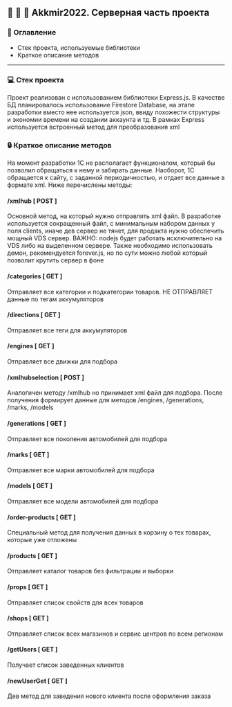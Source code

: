 ## :battery: :battery: :battery: Akkmir2022. Серверная часть проекта
### :file_folder: Оглавление
* Стек проекта, используемые библиотеки
* Краткое описание методов
---
### :computer: Стек проекта
Проект реализован с использованием библиотеки Express.js. В качестве БД планировалось использование Firestore Database, на этапе разработки вместо нее используется json, ввиду похожести структуры и экономии времени на создании аккаунта и тд. В рамках Express используется встроенный метод для преобразования xml
### :lock: Краткое описание методов
На момент разработки 1С не располагает функционалом, который бы позволил обращаться к нему и забирать данные. Наоборот, 1С обращается к сайту, с заданной периодичностью, и отдает все данные в формате xml. Ниже перечислены методы:
#### /xmlhub [ POST ]
Основной метод, на который нужно отправлять xml файл. В разработке используется сокращенный файл, с минимальным набором данных у поля clients, иначе дев сервер не тянет, для продакта нужно обеспечить мощный VDS сервер. ВАЖНО: nodejs будет работать исключительно на VDS либо на выделенном сервере. Также необходимо использовать демон, рекомендуется forever.js, но по сути можно любой который позволит крутить сервер в фоне
#### /categories [ GET ]
Отправляет все категории и подкатегории товаров. НЕ ОТПРАВЛЯЕТ данные по тегам аккумуляторов
#### /directions [ GET ]
Отправляет все теги для аккумуляторов
#### /engines [ GET ]
Отправляет все движки для подбора
#### /xmlhubselection [ POST ]
Аналогичен методу /xmlhub но принимает xml файл для подбора. После получения формирует данные для методов /engines, /generations, /marks, /models
#### /generations [ GET ]
Отправляет все поколения автомобилей для подбора
#### /marks [ GET ]
Отправляет все марки автомобилей для подбора
#### /models [ GET ]
Отправляет все модели автомобилей для подбора
#### /order-products [ GET ]
Специальный метод для получения данных в корзину о тех товарах, которые уже отложены
#### /products [ GET ]
Отправляет каталог товаров без фильтрации и выборки
#### /props [ GET ]
Отправляет список свойств для всех товаров
#### /shops [ GET ]
Отправляет список всех магазинов и сервис центров по всем регионам
#### /getUsers [ GET ]
Получает список заведенных клиентов
#### /newUserGet [ GET ]
Дев метод для заведения нового клиента после оформления заказа
